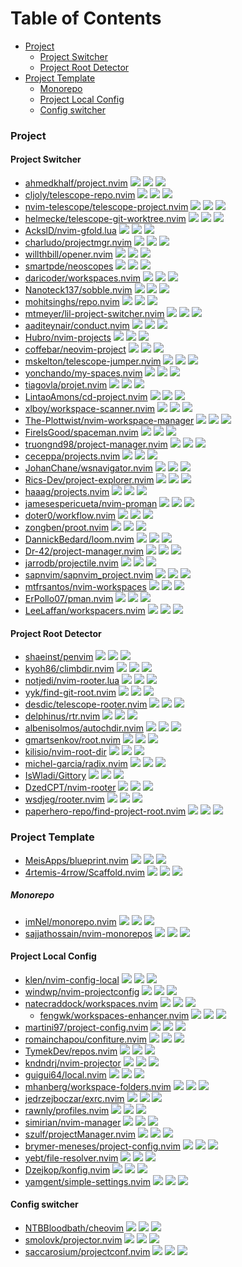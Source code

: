 # Table of Contents

<!-- toc -->

- [Project](#project)
  * [Project Switcher](#project-switcher)
  * [Project Root Detector](#project-root-detector)
- [Project Template](#project-template)
    + [Monorepo](#monorepo)
  * [Project Local Config](#project-local-config)
  * [Config switcher](#config-switcher)

<!-- tocstop -->

### Project

#### Project Switcher

- [ahmedkhalf/project.nvim](https://github.com/ahmedkhalf/project.nvim) ![](https://img.shields.io/github/stars/ahmedkhalf/project.nvim) ![](https://img.shields.io/github/last-commit/ahmedkhalf/project.nvim) ![](https://img.shields.io/github/commit-activity/y/ahmedkhalf/project.nvim)
- [cljoly/telescope-repo.nvim](https://cj.rs/telescope-repo-nvim/) ![](https://img.shields.io/github/stars/cljoly/telescope-repo.nvim) ![](https://img.shields.io/github/last-commit/cljoly/telescope-repo.nvim) ![](https://img.shields.io/github/commit-activity/y/cljoly/telescope-repo.nvim)
- [nvim-telescope/telescope-project.nvim](https://github.com/nvim-telescope/telescope-project.nvim) ![](https://img.shields.io/github/stars/nvim-telescope/telescope-project.nvim) ![](https://img.shields.io/github/last-commit/nvim-telescope/telescope-project.nvim) ![](https://img.shields.io/github/commit-activity/y/nvim-telescope/telescope-project.nvim)
- [helmecke/telescope-git-worktree.nvim](https://github.com/helmecke/telescope-git-worktree.nvim) ![](https://img.shields.io/github/stars/helmecke/telescope-git-worktree.nvim) ![](https://img.shields.io/github/last-commit/helmecke/telescope-git-worktree.nvim) ![](https://img.shields.io/github/commit-activity/y/helmecke/telescope-git-worktree.nvim)
- [AckslD/nvim-gfold.lua](https://github.com/AckslD/nvim-gfold.lua) ![](https://img.shields.io/github/stars/AckslD/nvim-gfold.lua) ![](https://img.shields.io/github/last-commit/AckslD/nvim-gfold.lua) ![](https://img.shields.io/github/commit-activity/y/AckslD/nvim-gfold.lua)
- [charludo/projectmgr.nvim](https://github.com/charludo/projectmgr.nvim) ![](https://img.shields.io/github/stars/charludo/projectmgr.nvim) ![](https://img.shields.io/github/last-commit/charludo/projectmgr.nvim) ![](https://img.shields.io/github/commit-activity/y/charludo/projectmgr.nvim)
- [willthbill/opener.nvim](https://github.com/willthbill/opener.nvim) ![](https://img.shields.io/github/stars/willthbill/opener.nvim) ![](https://img.shields.io/github/last-commit/willthbill/opener.nvim) ![](https://img.shields.io/github/commit-activity/y/willthbill/opener.nvim)
- [smartpde/neoscopes](https://github.com/smartpde/neoscopes) ![](https://img.shields.io/github/stars/smartpde/neoscopes) ![](https://img.shields.io/github/last-commit/smartpde/neoscopes) ![](https://img.shields.io/github/commit-activity/y/smartpde/neoscopes)
- [daricoder/workspaces.nvim](https://github.com/daricoder/workspaces.nvim) ![](https://img.shields.io/github/stars/daricoder/workspaces.nvim) ![](https://img.shields.io/github/last-commit/daricoder/workspaces.nvim) ![](https://img.shields.io/github/commit-activity/y/daricoder/workspaces.nvim)
- [Nanoteck137/sobble.nvim](https://github.com/Nanoteck137/sobble.nvim) ![](https://img.shields.io/github/stars/Nanoteck137/sobble.nvim) ![](https://img.shields.io/github/last-commit/Nanoteck137/sobble.nvim) ![](https://img.shields.io/github/commit-activity/y/Nanoteck137/sobble.nvim)
- [mohitsinghs/repo.nvim](https://github.com/mohitsinghs/repo.nvim) ![](https://img.shields.io/github/stars/mohitsinghs/repo.nvim) ![](https://img.shields.io/github/last-commit/mohitsinghs/repo.nvim) ![](https://img.shields.io/github/commit-activity/y/mohitsinghs/repo.nvim)
- [mtmeyer/lil-project-switcher.nvim](https://github.com/mtmeyer/lil-project-switcher.nvim) ![](https://img.shields.io/github/stars/mtmeyer/lil-project-switcher.nvim) ![](https://img.shields.io/github/last-commit/mtmeyer/lil-project-switcher.nvim) ![](https://img.shields.io/github/commit-activity/y/mtmeyer/lil-project-switcher.nvim)
- [aaditeynair/conduct.nvim](https://github.com/aaditeynair/conduct.nvim) ![](https://img.shields.io/github/stars/aaditeynair/conduct.nvim) ![](https://img.shields.io/github/last-commit/aaditeynair/conduct.nvim) ![](https://img.shields.io/github/commit-activity/y/aaditeynair/conduct.nvim)
- [Hubro/nvim-projects](https://github.com/Hubro/nvim-projects) ![](https://img.shields.io/github/stars/Hubro/nvim-projects) ![](https://img.shields.io/github/last-commit/Hubro/nvim-projects) ![](https://img.shields.io/github/commit-activity/y/Hubro/nvim-projects)
- [coffebar/neovim-project](https://github.com/coffebar/neovim-project) ![](https://img.shields.io/github/stars/coffebar/neovim-project) ![](https://img.shields.io/github/last-commit/coffebar/neovim-project) ![](https://img.shields.io/github/commit-activity/y/coffebar/neovim-project)
- [mskelton/telescope-jumper.nvim](https://github.com/mskelton/telescope-jumper.nvim) ![](https://img.shields.io/github/stars/mskelton/telescope-jumper.nvim) ![](https://img.shields.io/github/last-commit/mskelton/telescope-jumper.nvim) ![](https://img.shields.io/github/commit-activity/y/mskelton/telescope-jumper.nvim)
- [yonchando/my-spaces.nvim](https://github.com/yonchando/my-spaces.nvim) ![](https://img.shields.io/github/stars/yonchando/my-spaces.nvim) ![](https://img.shields.io/github/last-commit/yonchando/my-spaces.nvim) ![](https://img.shields.io/github/commit-activity/y/yonchando/my-spaces.nvim)
- [tiagovla/projet.nvim](https://github.com/tiagovla/projet.nvim) ![](https://img.shields.io/github/stars/tiagovla/projet.nvim) ![](https://img.shields.io/github/last-commit/tiagovla/projet.nvim) ![](https://img.shields.io/github/commit-activity/y/tiagovla/projet.nvim)
- [LintaoAmons/cd-project.nvim](https://github.com/LintaoAmons/cd-project.nvim) ![](https://img.shields.io/github/stars/LintaoAmons/cd-project.nvim) ![](https://img.shields.io/github/last-commit/LintaoAmons/cd-project.nvim) ![](https://img.shields.io/github/commit-activity/y/LintaoAmons/cd-project.nvim)
- [xlboy/workspace-scanner.nvim](https://github.com/xlboy/workspace-scanner.nvim) ![](https://img.shields.io/github/stars/xlboy/workspace-scanner.nvim) ![](https://img.shields.io/github/last-commit/xlboy/workspace-scanner.nvim) ![](https://img.shields.io/github/commit-activity/y/xlboy/workspace-scanner.nvim)
- [The-Plottwist/nvim-workspace-manager](https://github.com/The-Plottwist/nvim-workspace-manager) ![](https://img.shields.io/github/stars/The-Plottwist/nvim-workspace-manager) ![](https://img.shields.io/github/last-commit/The-Plottwist/nvim-workspace-manager) ![](https://img.shields.io/github/commit-activity/y/The-Plottwist/nvim-workspace-manager)
- [FireIsGood/spaceman.nvim](https://github.com/FireIsGood/spaceman.nvim) ![](https://img.shields.io/github/stars/FireIsGood/spaceman.nvim) ![](https://img.shields.io/github/last-commit/FireIsGood/spaceman.nvim) ![](https://img.shields.io/github/commit-activity/y/FireIsGood/spaceman.nvim)
- [truongnd98/project-manager.nvim](https://github.com/truongnd98/project-manager.nvim) ![](https://img.shields.io/github/stars/truongnd98/project-manager.nvim) ![](https://img.shields.io/github/last-commit/truongnd98/project-manager.nvim) ![](https://img.shields.io/github/commit-activity/y/truongnd98/project-manager.nvim)
- [ceceppa/projects.nvim](https://github.com/ceceppa/projects.nvim) ![](https://img.shields.io/github/stars/ceceppa/projects.nvim) ![](https://img.shields.io/github/last-commit/ceceppa/projects.nvim) ![](https://img.shields.io/github/commit-activity/y/ceceppa/projects.nvim)
- [JohanChane/wsnavigator.nvim](https://github.com/JohanChane/wsnavigator.nvim) ![](https://img.shields.io/github/stars/JohanChane/wsnavigator.nvim) ![](https://img.shields.io/github/last-commit/JohanChane/wsnavigator.nvim) ![](https://img.shields.io/github/commit-activity/y/JohanChane/wsnavigator.nvim)
- [Rics-Dev/project-explorer.nvim](https://github.com/Rics-Dev/project-explorer.nvim) ![](https://img.shields.io/github/stars/Rics-Dev/project-explorer.nvim) ![](https://img.shields.io/github/last-commit/Rics-Dev/project-explorer.nvim) ![](https://img.shields.io/github/commit-activity/y/Rics-Dev/project-explorer.nvim)
- [haaag/projects.nvim](https://github.com/haaag/projects.nvim) ![](https://img.shields.io/github/stars/haaag/projects.nvim) ![](https://img.shields.io/github/last-commit/haaag/projects.nvim) ![](https://img.shields.io/github/commit-activity/y/haaag/projects.nvim)
- [jamesespericueta/nvim-proman](https://github.com/jamesespericueta/nvim-proman) ![](https://img.shields.io/github/stars/jamesespericueta/nvim-proman) ![](https://img.shields.io/github/last-commit/jamesespericueta/nvim-proman) ![](https://img.shields.io/github/commit-activity/y/jamesespericueta/nvim-proman)
- [doter0/workflow.nvim](https://github.com/doter0/workflow.nvim) ![](https://img.shields.io/github/stars/doter0/workflow.nvim) ![](https://img.shields.io/github/last-commit/doter0/workflow.nvim) ![](https://img.shields.io/github/commit-activity/y/doter0/workflow.nvim)
- [zongben/proot.nvim](https://github.com/zongben/proot.nvim) ![](https://img.shields.io/github/stars/zongben/proot.nvim) ![](https://img.shields.io/github/last-commit/zongben/proot.nvim) ![](https://img.shields.io/github/commit-activity/y/zongben/proot.nvim)
- [DannickBedard/loom.nvim](https://github.com/DannickBedard/loom.nvim) ![](https://img.shields.io/github/stars/DannickBedard/loom.nvim) ![](https://img.shields.io/github/last-commit/DannickBedard/loom.nvim) ![](https://img.shields.io/github/commit-activity/y/DannickBedard/loom.nvim)
- [Dr-42/project-manager.nvim](https://github.com/Dr-42/project-manager.nvim) ![](https://img.shields.io/github/stars/Dr-42/project-manager.nvim) ![](https://img.shields.io/github/last-commit/Dr-42/project-manager.nvim) ![](https://img.shields.io/github/commit-activity/y/Dr-42/project-manager.nvim)
- [jarrodb/projectile.nvim](https://github.com/jarrodb/projectile.nvim) ![](https://img.shields.io/github/stars/jarrodb/projectile.nvim) ![](https://img.shields.io/github/last-commit/jarrodb/projectile.nvim) ![](https://img.shields.io/github/commit-activity/y/jarrodb/projectile.nvim)
- [sapnvim/sapnvim_project.nvim](https://github.com/sapnvim/sapnvim_project.nvim) ![](https://img.shields.io/github/stars/sapnvim/sapnvim_project.nvim) ![](https://img.shields.io/github/last-commit/sapnvim/sapnvim_project.nvim) ![](https://img.shields.io/github/commit-activity/y/sapnvim/sapnvim_project.nvim)
- [mtfrsantos/nvim-workspaces](https://github.com/mtfrsantos/nvim-workspaces) ![](https://img.shields.io/github/stars/mtfrsantos/nvim-workspaces) ![](https://img.shields.io/github/last-commit/mtfrsantos/nvim-workspaces) ![](https://img.shields.io/github/commit-activity/y/mtfrsantos/nvim-workspaces)
- [ErPollo07/pman.nvim](https://github.com/ErPollo07/pman.nvim) ![](https://img.shields.io/github/stars/ErPollo07/pman.nvim) ![](https://img.shields.io/github/last-commit/ErPollo07/pman.nvim) ![](https://img.shields.io/github/commit-activity/y/ErPollo07/pman.nvim)
- [LeeLaffan/workspacers.nvim](https://github.com/LeeLaffan/workspacers.nvim) ![](https://img.shields.io/github/stars/LeeLaffan/workspacers.nvim) ![](https://img.shields.io/github/last-commit/LeeLaffan/workspacers.nvim) ![](https://img.shields.io/github/commit-activity/y/LeeLaffan/workspacers.nvim)

#### Project Root Detector

- [shaeinst/penvim](https://github.com/shaeinst/penvim) ![](https://img.shields.io/github/stars/shaeinst/penvim) ![](https://img.shields.io/github/last-commit/shaeinst/penvim) ![](https://img.shields.io/github/commit-activity/y/shaeinst/penvim)
- [kyoh86/climbdir.nvim](https://github.com/kyoh86/climbdir.nvim) ![](https://img.shields.io/github/stars/kyoh86/climbdir.nvim) ![](https://img.shields.io/github/last-commit/kyoh86/climbdir.nvim) ![](https://img.shields.io/github/commit-activity/y/kyoh86/climbdir.nvim)
- [notjedi/nvim-rooter.lua](https://github.com/notjedi/nvim-rooter.lua) ![](https://img.shields.io/github/stars/notjedi/nvim-rooter.lua) ![](https://img.shields.io/github/last-commit/notjedi/nvim-rooter.lua) ![](https://img.shields.io/github/commit-activity/y/notjedi/nvim-rooter.lua)
- [yyk/find-git-root.nvim](https://github.com/yyk/find-git-root.nvim) ![](https://img.shields.io/github/stars/yyk/find-git-root.nvim) ![](https://img.shields.io/github/last-commit/yyk/find-git-root.nvim) ![](https://img.shields.io/github/commit-activity/y/yyk/find-git-root.nvim)
- [desdic/telescope-rooter.nvim](https://github.com/desdic/telescope-rooter.nvim) ![](https://img.shields.io/github/stars/desdic/telescope-rooter.nvim) ![](https://img.shields.io/github/last-commit/desdic/telescope-rooter.nvim) ![](https://img.shields.io/github/commit-activity/y/desdic/telescope-rooter.nvim)
- [delphinus/rtr.nvim](https://github.com/delphinus/rtr.nvim) ![](https://img.shields.io/github/stars/delphinus/rtr.nvim) ![](https://img.shields.io/github/last-commit/delphinus/rtr.nvim) ![](https://img.shields.io/github/commit-activity/y/delphinus/rtr.nvim)
- [albenisolmos/autochdir.nvim](https://github.com/albenisolmos/autochdir.nvim) ![](https://img.shields.io/github/stars/albenisolmos/autochdir.nvim) ![](https://img.shields.io/github/last-commit/albenisolmos/autochdir.nvim) ![](https://img.shields.io/github/commit-activity/y/albenisolmos/autochdir.nvim)
- [gmartsenkov/root.nvim](https://github.com/gmartsenkov/root.nvim) ![](https://img.shields.io/github/stars/gmartsenkov/root.nvim) ![](https://img.shields.io/github/last-commit/gmartsenkov/root.nvim) ![](https://img.shields.io/github/commit-activity/y/gmartsenkov/root.nvim)
- [kilisio/nvim-root-dir](https://github.com/kilisio/nvim-root-dir) ![](https://img.shields.io/github/stars/kilisio/nvim-root-dir) ![](https://img.shields.io/github/last-commit/kilisio/nvim-root-dir) ![](https://img.shields.io/github/commit-activity/y/kilisio/nvim-root-dir)
- [michel-garcia/radix.nvim](https://github.com/michel-garcia/radix.nvim) ![](https://img.shields.io/github/stars/michel-garcia/radix.nvim) ![](https://img.shields.io/github/last-commit/michel-garcia/radix.nvim) ![](https://img.shields.io/github/commit-activity/y/michel-garcia/radix.nvim)
- [IsWladi/Gittory](https://github.com/IsWladi/Gittory) ![](https://img.shields.io/github/stars/IsWladi/Gittory) ![](https://img.shields.io/github/last-commit/IsWladi/Gittory) ![](https://img.shields.io/github/commit-activity/y/IsWladi/Gittory)
- [DzedCPT/nvim-rooter](https://github.com/DzedCPT/nvim-rooter) ![](https://img.shields.io/github/stars/DzedCPT/nvim-rooter) ![](https://img.shields.io/github/last-commit/DzedCPT/nvim-rooter) ![](https://img.shields.io/github/commit-activity/y/DzedCPT/nvim-rooter)
- [wsdjeg/rooter.nvim](https://github.com/wsdjeg/rooter.nvim) ![](https://img.shields.io/github/stars/wsdjeg/rooter.nvim) ![](https://img.shields.io/github/last-commit/wsdjeg/rooter.nvim) ![](https://img.shields.io/github/commit-activity/y/wsdjeg/rooter.nvim)
- [paperhero-repo/find-project-root.nvim](https://github.com/paperhero-repo/find-project-root.nvim) ![](https://img.shields.io/github/stars/paperhero-repo/find-project-root.nvim) ![](https://img.shields.io/github/last-commit/paperhero-repo/find-project-root.nvim) ![](https://img.shields.io/github/commit-activity/y/paperhero-repo/find-project-root.nvim)

### Project Template

- [MeisApps/blueprint.nvim](https://github.com/MeisApps/blueprint.nvim) ![](https://img.shields.io/github/stars/MeisApps/blueprint.nvim) ![](https://img.shields.io/github/last-commit/MeisApps/blueprint.nvim) ![](https://img.shields.io/github/commit-activity/y/MeisApps/blueprint.nvim)
- [4rtemis-4rrow/Scaffold.nvim](https://github.com/4rtemis-4rrow/Scaffold.nvim) ![](https://img.shields.io/github/stars/4rtemis-4rrow/Scaffold.nvim) ![](https://img.shields.io/github/last-commit/4rtemis-4rrow/Scaffold.nvim) ![](https://img.shields.io/github/commit-activity/y/4rtemis-4rrow/Scaffold.nvim)

##### Monorepo

- [imNel/monorepo.nvim](https://github.com/imNel/monorepo.nvim) ![](https://img.shields.io/github/stars/imNel/monorepo.nvim) ![](https://img.shields.io/github/last-commit/imNel/monorepo.nvim) ![](https://img.shields.io/github/commit-activity/y/imNel/monorepo.nvim)
- [sajjathossain/nvim-monorepos](https://github.com/sajjathossain/nvim-monorepos) ![](https://img.shields.io/github/stars/sajjathossain/nvim-monorepos) ![](https://img.shields.io/github/last-commit/sajjathossain/nvim-monorepos) ![](https://img.shields.io/github/commit-activity/y/sajjathossain/nvim-monorepos)

#### Project Local Config

- [klen/nvim-config-local](https://github.com/klen/nvim-config-local) ![](https://img.shields.io/github/stars/klen/nvim-config-local) ![](https://img.shields.io/github/last-commit/klen/nvim-config-local) ![](https://img.shields.io/github/commit-activity/y/klen/nvim-config-local)
- [windwp/nvim-projectconfig](https://github.com/windwp/nvim-projectconfig) ![](https://img.shields.io/github/stars/windwp/nvim-projectconfig) ![](https://img.shields.io/github/last-commit/windwp/nvim-projectconfig) ![](https://img.shields.io/github/commit-activity/y/windwp/nvim-projectconfig)
- [natecraddock/workspaces.nvim](https://github.com/natecraddock/workspaces.nvim) ![](https://img.shields.io/github/stars/natecraddock/workspaces.nvim) ![](https://img.shields.io/github/last-commit/natecraddock/workspaces.nvim) ![](https://img.shields.io/github/commit-activity/y/natecraddock/workspaces.nvim)
  - [fengwk/workspaces-enhancer.nvim](https://github.com/fengwk/workspaces-enhancer.nvim) ![](https://img.shields.io/github/stars/fengwk/workspaces-enhancer.nvim) ![](https://img.shields.io/github/last-commit/fengwk/workspaces-enhancer.nvim) ![](https://img.shields.io/github/commit-activity/y/fengwk/workspaces-enhancer.nvim)
- [martini97/project-config.nvim](https://github.com/martini97/project-config.nvim) ![](https://img.shields.io/github/stars/martini97/project-config.nvim) ![](https://img.shields.io/github/last-commit/martini97/project-config.nvim) ![](https://img.shields.io/github/commit-activity/y/martini97/project-config.nvim)
- [romainchapou/confiture.nvim](https://github.com/romainchapou/confiture.nvim) ![](https://img.shields.io/github/stars/romainchapou/confiture.nvim) ![](https://img.shields.io/github/last-commit/romainchapou/confiture.nvim) ![](https://img.shields.io/github/commit-activity/y/romainchapou/confiture.nvim)
- [TymekDev/repos.nvim](https://github.com/TymekDev/repos.nvim) ![](https://img.shields.io/github/stars/TymekDev/repos.nvim) ![](https://img.shields.io/github/last-commit/TymekDev/repos.nvim) ![](https://img.shields.io/github/commit-activity/y/TymekDev/repos.nvim)
- [kndndrj/nvim-projector](https://github.com/kndndrj/nvim-projector) ![](https://img.shields.io/github/stars/kndndrj/nvim-projector) ![](https://img.shields.io/github/last-commit/kndndrj/nvim-projector) ![](https://img.shields.io/github/commit-activity/y/kndndrj/nvim-projector)
- [guigui64/local.nvim](https://github.com/guigui64/local.nvim) ![](https://img.shields.io/github/stars/guigui64/local.nvim) ![](https://img.shields.io/github/last-commit/guigui64/local.nvim) ![](https://img.shields.io/github/commit-activity/y/guigui64/local.nvim)
- [mhanberg/workspace-folders.nvim](https://github.com/mhanberg/workspace-folders.nvim) ![](https://img.shields.io/github/stars/mhanberg/workspace-folders.nvim) ![](https://img.shields.io/github/last-commit/mhanberg/workspace-folders.nvim) ![](https://img.shields.io/github/commit-activity/y/mhanberg/workspace-folders.nvim)
- [jedrzejboczar/exrc.nvim](https://github.com/jedrzejboczar/exrc.nvim) ![](https://img.shields.io/github/stars/jedrzejboczar/exrc.nvim) ![](https://img.shields.io/github/last-commit/jedrzejboczar/exrc.nvim) ![](https://img.shields.io/github/commit-activity/y/jedrzejboczar/exrc.nvim)
- [rawnly/profiles.nvim](https://github.com/rawnly/profiles.nvim) ![](https://img.shields.io/github/stars/rawnly/profiles.nvim) ![](https://img.shields.io/github/last-commit/rawnly/profiles.nvim) ![](https://img.shields.io/github/commit-activity/y/rawnly/profiles.nvim)
- [simirian/nvim-manager](https://github.com/simirian/nvim-manager) ![](https://img.shields.io/github/stars/simirian/nvim-manager) ![](https://img.shields.io/github/last-commit/simirian/nvim-manager) ![](https://img.shields.io/github/commit-activity/y/simirian/nvim-manager)
- [szulf/projectManager.nvim](https://github.com/szulf/projectManager.nvim) ![](https://img.shields.io/github/stars/szulf/projectManager.nvim) ![](https://img.shields.io/github/last-commit/szulf/projectManager.nvim) ![](https://img.shields.io/github/commit-activity/y/szulf/projectManager.nvim)
- [brymer-meneses/project-config.nvim](https://github.com/brymer-meneses/project-config.nvim) ![](https://img.shields.io/github/stars/brymer-meneses/project-config.nvim) ![](https://img.shields.io/github/last-commit/brymer-meneses/project-config.nvim) ![](https://img.shields.io/github/commit-activity/y/brymer-meneses/project-config.nvim)
- [yebt/file-resolver.nvim](https://github.com/yebt/file-resolver.nvim) ![](https://img.shields.io/github/stars/yebt/file-resolver.nvim) ![](https://img.shields.io/github/last-commit/yebt/file-resolver.nvim) ![](https://img.shields.io/github/commit-activity/y/yebt/file-resolver.nvim)
- [Dzejkop/konfig.nvim](https://github.com/Dzejkop/konfig.nvim) ![](https://img.shields.io/github/stars/Dzejkop/konfig.nvim) ![](https://img.shields.io/github/last-commit/Dzejkop/konfig.nvim) ![](https://img.shields.io/github/commit-activity/y/Dzejkop/konfig.nvim)
- [yamgent/simple-settings.nvim](https://github.com/yamgent/simple-settings.nvim) ![](https://img.shields.io/github/stars/yamgent/simple-settings.nvim) ![](https://img.shields.io/github/last-commit/yamgent/simple-settings.nvim) ![](https://img.shields.io/github/commit-activity/y/yamgent/simple-settings.nvim)

#### Config switcher

- [NTBBloodbath/cheovim](https://github.com/NTBBloodbath/cheovim) ![](https://img.shields.io/github/stars/NTBBloodbath/cheovim) ![](https://img.shields.io/github/last-commit/NTBBloodbath/cheovim) ![](https://img.shields.io/github/commit-activity/y/NTBBloodbath/cheovim)
- [smolovk/projector.nvim](https://github.com/smolovk/projector.nvim) ![](https://img.shields.io/github/stars/smolovk/projector.nvim) ![](https://img.shields.io/github/last-commit/smolovk/projector.nvim) ![](https://img.shields.io/github/commit-activity/y/smolovk/projector.nvim)
- [saccarosium/projectconf.nvim](https://github.com/saccarosium/projectconf.nvim) ![](https://img.shields.io/github/stars/saccarosium/projectconf.nvim) ![](https://img.shields.io/github/last-commit/saccarosium/projectconf.nvim) ![](https://img.shields.io/github/commit-activity/y/saccarosium/projectconf.nvim)
